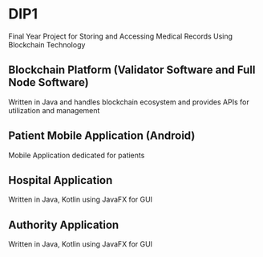 # DIP1
Final Year Project for Storing and Accessing Medical Records Using Blockchain Technology

## Blockchain Platform (Validator Software and Full Node Software)
Written in Java and handles blockchain ecosystem and provides APIs for utilization and management

## Patient Mobile Application (Android)
Mobile Application dedicated for patients

## Hospital Application
Written in Java, Kotlin using JavaFX for GUI

## Authority Application
Written in Java, Kotlin using JavaFX for GUI
